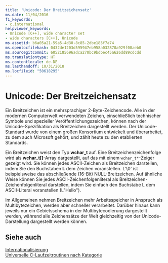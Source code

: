 ```yaml
---
title: 'Unicode: Der Breitzeichensatz'
ms.date: 11/04/2016
f1_keywords:
- c.international
helpviewer_keywords:
- Unicode [C++], wide character set
- wide characters [C++], Unicode
ms.assetid: b6a05a21-59a5-4d30-8c85-2dbe185f7a74
ms.openlocfilehash: 0432de1203d595947eb958a032870a929f00aeb0
ms.sourcegitcommit: 6052185696adca270bc9bdbec45a626dd89cdcdd
ms.translationtype: HT
ms.contentlocale: de-DE
ms.lasthandoff: 10/31/2018
ms.locfileid: "50618295"
---
```

# <a name="unicode-the-wide-character-set"></a>Unicode: Der Breitzeichensatz

Ein Breitzeichen ist ein mehrsprachiger 2-Byte-Zeichencode. Alle in der modernen Computerwelt verwendeten Zeichen, einschließlich technischer Symbole und spezieller Veröffentlichungszeichen, können nach der Unicode-Spezifikation als Breitzeichen dargestellt werden. Der Unicode-Standard wurde von einem großen Konsortium entwickelt und überarbeitet, zu dem auch Microsoft gehört, und zählt heute zu den etablierten Standards.

Ein Breitzeichen weist den Typ **wchar_t** auf. Eine Breitzeichenzeichenfolge wird als **wchar_t[]**-Array dargestellt, auf das mit einem `wchar_t*`-Zeiger gezeigt wird. Sie können jedes ASCII-Zeichen als Breitzeichen darstellen, indem Sie den Buchstaben **L** dem Zeichen voranstellen. L'\0' ist beispielsweise das abschließende (16-Bit) NULL-Breitzeichen. Auf ähnliche Weise können Sie jedes ASCII-Zeichenfolgenliteral als Breitzeichen-Zeichenfolgenliteral darstellen, indem Sie einfach den Buchstabe L dem ASCII-Literal voranstellen (L"Hello").

Im Allgemeinen nehmen Breitzeichen mehr Arbeitsspeicher in Anspruch als Multibytezeichen, werden aber schneller verarbeitet. Darüber hinaus kann jeweils nur ein Gebietsschema in der Multibytecodierung dargestellt werden, während alle Zeichensätze der Welt gleichzeitig von der Unicode-Darstellung dargestellt werden können.

## <a name="see-also"></a>Siehe auch

[Internationalisierung](../c-runtime-library/internationalization.md)<br/>
[Universelle C-Laufzeitroutinen nach Kategorie](../c-runtime-library/run-time-routines-by-category.md)<br/>
